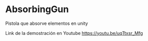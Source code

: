 # AbsorbingGun
Pistola que absorve elementos en unity

Link de la demostración en Youtube
https://youtu.be/uqTtxsr_Mfg
